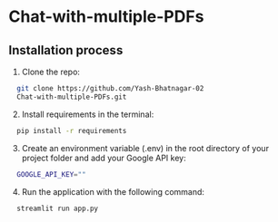 # Chat-with-multiple-PDFs



## Installation process

1. Clone the repo:
```bash
  git clone https://github.com/Yash-Bhatnagar-02
  Chat-with-multiple-PDFs.git
```

2. Install requirements in the terminal:
```bash
  pip install -r requirements
```

3. Create an environment variable (.env) in the root directory of
your project folder and add your Google API key:
```bash
  GOOGLE_API_KEY=""
```

4. Run the application with the following command:
```bash
  streamlit run app.py
```
